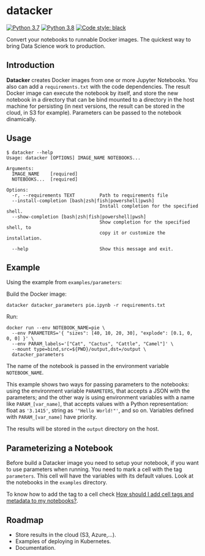 # datacker

[![Python 3.7](https://img.shields.io/badge/python-3.7-blue.svg)](https://www.python.org/downloads/release/python-370/)
[![Python 3.8](https://img.shields.io/badge/python-3.8-blue.svg)](https://www.python.org/downloads/release/python-380/)
[![Code style: black](https://img.shields.io/badge/code%20style-black-000000.svg)](https://github.com/ambv/black)

Convert your notebooks to runnable Docker images. The quickest way to bring Data Science work to production.

## Introduction

**Datacker** creates Docker images from one or more Jupyter Notebooks. You also can add a `requirements.txt` with the code dependencies. The result Docker image can execute the notebook by itself, and store the new notebook in a directory that can be bind mounted to a directory in the host machine for persisting (in next versions, the result can be stored in the cloud, in S3 for example). Parameters can be passed to the notebook dinamically.

## Usage

```
$ datacker --help
Usage: datacker [OPTIONS] IMAGE_NAME NOTEBOOKS...

Arguments:
  IMAGE_NAME    [required]
  NOTEBOOKS...  [required]

Options:
  -r, --requirements TEXT         Path to requirements file
  --install-completion [bash|zsh|fish|powershell|pwsh]
                                  Install completion for the specified shell.
  --show-completion [bash|zsh|fish|powershell|pwsh]
                                  Show completion for the specified shell, to
                                  copy it or customize the installation.

  --help                          Show this message and exit.
```

## Example

Using the example from `examples/parameters`:

Build the Docker image:

```
datacker datacker_parameters pie.ipynb -r requirements.txt
```

Run:

```
docker run --env NOTEBOOK_NAME=pie \
  --env PARAMETERS='{ "sizes": [40, 10, 20, 30], "explode": [0.1, 0, 0, 0] }' \
  --env PARAM_labels='["Cat", "Cactus", "Cattle", "Camel"]' \
  --mount type=bind,src=${PWD}/output,dst=/output \
  datacker_parameters
```

The name of the notebook is passed in the environment variable `NOTEBOOK_NAME`.

This example shows two ways for passing parameters to the notebooks: using the environment variable `PARAMETERS`, that accepts a JSON with the parameters; and the other way is using environment variables with a name like `PARAM_[var_name]`, that accepts values with a Python representation: float as `'3.1415'`, string as `'"Hello World!"'`, and so on. Variables defined with `PARAM_[var_name]` have priority.

The results will be stored in the `output` directory on the host.

## Parameterizing a Notebook

Before build a Datacker image you need to setup your notebook, if you want to use parameters when running. You need to mark a cell with the tag `parameters`. This cell will have the variables with its default values. Look at the notebooks in the `examples` directory.

To know how to add the tag to a cell check [How should I add cell tags and metadata to my notebooks?](https://jupyterbook.org/advanced/advanced.html#how-should-i-add-cell-tags-and-metadata-to-my-notebooks).

## Roadmap

* Store results in the cloud (S3, Azure,...).
* Examples of deploying in Kubernetes.
* Documentation.
